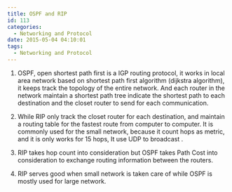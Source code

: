 ```yaml
---
title: OSPF and RIP
id: 113
categories:
  - Networking and Protocol
date: 2015-05-04 04:10:01
tags:
  - Networking and Protocol
---
```


1. OSPF, open shortest path first is a IGP routing protocol, it works in local area network based on shortest path first algorithm (dijkstra algorithm), it keeps track the topology of the entire network. And each router in the network maintain a shortest path tree indicate the shortest path to each destination and the closet router to send for each communication.

2. While RIP only track the closet router for each destination, and maintain a routing table for the fastest route from computer to computer. It is commonly used for the small network, because it count hops as metric, and it is only works for 15 hops, It use UDP to broadcast .

1.  RIP takes hop count into consideration but OSPF takes Path Cost into consideration to exchange routing information between the routers.
2.  RIP serves good when small network is taken care of while OSPF is mostly used for large network.